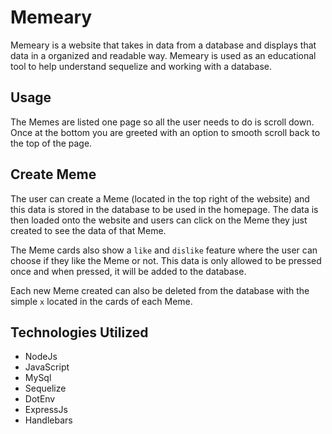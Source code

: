# Memeary

Memeary is a website that takes in data from a database and displays that data in a organized and readable way. Memeary is used as an educational tool to help understand sequelize and working with a database. 

## Usage
 The Memes are listed one page so all the user needs to do is scroll down. Once at the bottom you are greeted with an option to smooth scroll back to the top of the page. 

## Create Meme

The user can create a Meme (located in the top right of the website) and this data is stored in the database to be used in the homepage. The data is then loaded onto the website and users can click on the Meme they just created to see the data of that Meme.

The Meme cards also show a `like` and `dislike` feature where the user can choose if they like the Meme or not. This data is only allowed to be pressed once and when pressed, it will be added to the database. 

Each new Meme created can also be deleted from the database with the simple `x` located in the cards of each Meme. 

## Technologies Utilized 

* NodeJs
* JavaScript
* MySql
* Sequelize
* DotEnv
* ExpressJs
* Handlebars
